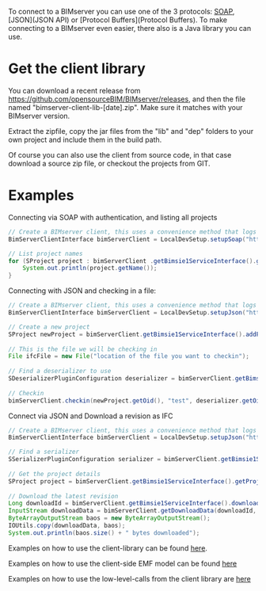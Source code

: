 To connect to a BIMserver you can use one of the 3 protocols: [SOAP](SOAP), [JSON](JSON API) or [Protocol Buffers](Protocol Buffers). To make connecting to a BIMserver even easier, there also is a Java library you can use.

# Get the client library

You can download a recent release from https://github.com/opensourceBIM/BIMserver/releases, and then the file named "bimserver-client-lib-[date].zip". Make sure it matches with your BIMserver version.

Extract the zipfile, copy the jar files from the "lib" and "dep" folders to your own project and include them in the build path.

Of course you can also use the client from source code, in that case download a source zip file, or checkout the projects from GIT.

# Examples
Connecting via SOAP with authentication, and listing all projects

```java
// Create a BIMserver client, this uses a convenience method that logs in as admin@bimserver.org/admin, just copy/paste the code of setupJson and change to your needs
BimServerClientInterface bimServerClient = LocalDevSetup.setupSoap("http://localhost:8080");

// List project names
for (SProject project : bimServerClient .getBimsie1ServiceInterface().getAllProjects(true, true)) {
	System.out.println(project.getName());
}
```

Connecting with JSON and checking in a file:
```java
// Create a BIMserver client, this uses a convenience method that logs in as admin@bimserver.org/admin, just copy/paste the code of setupJson and change to your needs
BimServerClientInterface bimServerClient = LocalDevSetup.setupJson("http://localhost:8080");

// Create a new project
SProject newProject = bimServerClient.getBimsie1ServiceInterface().addProject("New project name");
			
// This is the file we will be checking in
File ifcFile = new File("location of the file you want to checkin");
			
// Find a deserializer to use
SDeserializerPluginConfiguration deserializer = bimServerClient.getBimsie1ServiceInterface().getSuggestedDeserializerForExtension("ifc");
			
// Checkin
bimServerClient.checkin(newProject.getOid(), "test", deserializer.getOid(), false, true, ifcFile);
```

Connect via JSON and Download a revision as IFC
```java
// Create a BIMserver client, this uses a convenience method that logs in as admin@bimserver.org/admin, just copy/paste the code of setupJson and change to your needs
BimServerClientInterface bimServerClient = LocalDevSetup.setupJson("http://localhost:8080");

// Find a serializer
SSerializerPluginConfiguration serializer = bimServerClient.getBimsie1ServiceInterface().getSerializerByContentType("application/ifc");
			
// Get the project details
SProject project = bimServerClient.getBimsie1ServiceInterface().getProjectByPoid([INSERT OID OF YOUR PROJECT]);
			
// Download the latest revision
Long downloadId = bimServerClient.getBimsie1ServiceInterface().download(project.getLastRevisionId(), colladaSerializer.getOid(), true, false); // Note: sync: false
InputStream downloadData = bimServerClient.getDownloadData(downloadId, serializer .getOid());
ByteArrayOutputStream baos = new ByteArrayOutputStream();
IOUtils.copy(downloadData, baos);
System.out.println(baos.size() + " bytes downloaded");

```
Examples on how to use the client-library can be found [here](https://github.com/opensourceBIM/BIMserver/tree/master/Tests/test/org/bimserver/tests/serviceinterface).

Examples on how to use the client-side EMF model can be found [here]( https://github.com/opensourceBIM/BIMserver/tree/master/Tests/test/org/bimserver/tests/emf)

Examples on how to use the low-level-calls from the client library are [here](https://github.com/opensourceBIM/BIMserver/tree/master/Tests/test/org/bimserver/tests/lowlevel)